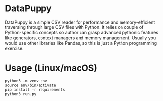 # DataPuppy

DataPuppy is a simple CSV reader for performance and memory-efficient traversing through large CSV files with Python. It relies on couple of Python-specific concepts so author can grasp advanced pythonic features like generators, context managers and memory management. Usually you would use other libraries like Pandas, so this is just a Python programming exercise.

# Usage (Linux/macOS)
```
python3 -m venv env
source env/bin/activate
pip install -r requirements
python3 run.py
```
